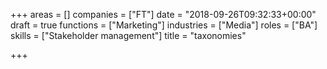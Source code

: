 +++
areas = []
companies = ["FT"]
date = "2018-09-26T09:32:33+00:00"
draft = true
functions = ["Marketing"]
industries = ["Media"]
roles = ["BA"]
skills = ["Stakeholder management"]
title = "taxonomies"

+++
